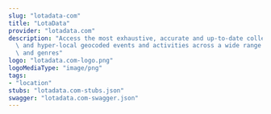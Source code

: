```yaml
---
slug: "lotadata-com"
title: "LotaData"
provider: "lotadata.com"
description: "Access the most exhaustive, accurate and up-to-date collection of global\
  \ and hyper-local geocoded events and activities across a wide range of categories\
  \ and genres"
logo: "lotadata.com-logo.png"
logoMediaType: "image/png"
tags:
- "location"
stubs: "lotadata.com-stubs.json"
swagger: "lotadata.com-swagger.json"
---
```

